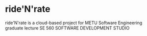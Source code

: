 # ride'N'rate
ride'N'rate is a cloud-based project for METU Software Engineering graduate lecture SE 560 SOFTWARE DEVELOPMENT STUDIO

